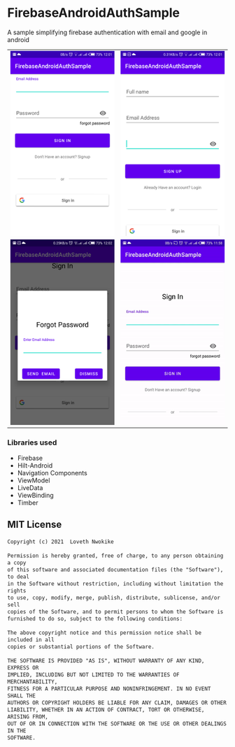 # FirebaseAndroidAuthSample
A sample simplifying firebase authentication with email and google in android

<table>
  <tr>
   <td>
     <img src="/screenshot/signin.png"/>
   </td>

   <td>
     <img src="/screenshot/signup.png"/>
    </td>
  </tr>
    <td>
     <img src="/screenshot/pasworddialog.png"/>
   </td>

   <td>
     <img src="/screenshot/passworddialog.gif"/>
    </td>
  </tr>
</table>

### Libraries used
* Firebase
* Hilt-Android
* Navigation Components
* ViewModel
* LiveData
* ViewBinding
* Timber

## MIT License
```
Copyright (c) 2021  Loveth Nwokike

Permission is hereby granted, free of charge, to any person obtaining a copy
of this software and associated documentation files (the "Software"), to deal
in the Software without restriction, including without limitation the rights
to use, copy, modify, merge, publish, distribute, sublicense, and/or sell
copies of the Software, and to permit persons to whom the Software is
furnished to do so, subject to the following conditions:

The above copyright notice and this permission notice shall be included in all
copies or substantial portions of the Software.

THE SOFTWARE IS PROVIDED "AS IS", WITHOUT WARRANTY OF ANY KIND, EXPRESS OR
IMPLIED, INCLUDING BUT NOT LIMITED TO THE WARRANTIES OF MERCHANTABILITY,
FITNESS FOR A PARTICULAR PURPOSE AND NONINFRINGEMENT. IN NO EVENT SHALL THE
AUTHORS OR COPYRIGHT HOLDERS BE LIABLE FOR ANY CLAIM, DAMAGES OR OTHER
LIABILITY, WHETHER IN AN ACTION OF CONTRACT, TORT OR OTHERWISE, ARISING FROM,
OUT OF OR IN CONNECTION WITH THE SOFTWARE OR THE USE OR OTHER DEALINGS IN THE
SOFTWARE.
```
